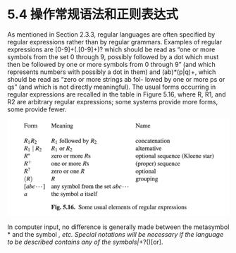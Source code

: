 # 5.4 操作常规语法和正则表达式

As mentioned in Section 2.3.3, regular languages are often specified by regular expressions rather than by regular grammars. Examples of regular expressions are [0-9]+(.[0-9]+)? which should be read as “one or more symbols from the set 0 through 9, possibly followed by a dot which must then be followed by one or more symbols from 0 through 9” (and which represents numbers with possibly a dot in them) and (ab)*(p|q)+, which should be read as “zero or more strings ab fol- lowed by one or more ps or qs” (and which is not directly meaningful). The usual forms occurring in regular expressions are recalled in the table in Figure 5.16, where R, R1, and R2 are arbitrary regular expressions; some systems provide more forms, some provide fewer.

![图1](../../img/5.4_1-Fig.5.16.png)

In computer input, no difference is generally made between the metasymbol * and
the symbol *, etc. Special notations will be necessary if the language to be described contains any of the symbols|*+?()[or].
